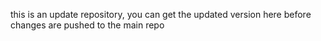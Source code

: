 this is an update repository, you can get the updated version here before changes are pushed to the main repo
